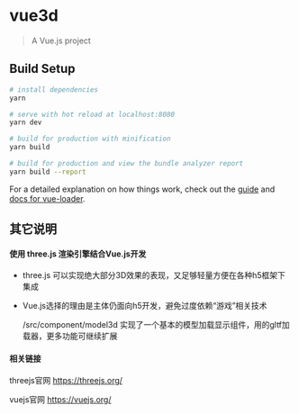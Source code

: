 # vue3d

> A Vue.js project

## Build Setup

``` bash
# install dependencies
yarn

# serve with hot reload at localhost:8080
yarn dev

# build for production with minification
yarn build

# build for production and view the bundle analyzer report
yarn build --report
```

For a detailed explanation on how things work, check out the [guide](http://vuejs-templates.github.io/webpack/) and [docs for vue-loader](http://vuejs.github.io/vue-loader).

## 其它说明

#### 使用 three.js 渲染引擎结合Vue.js开发

- three.js 可以实现绝大部分3D效果的表现，又足够轻量方便在各种h5框架下集成
- Vue.js选择的理由是主体仍面向h5开发，避免过度依赖“游戏”相关技术


    /src/component/model3d 实现了一个基本的模型加载显示组件，用的gltf加载器，更多功能可继续扩展

#### 相关链接
threejs官网
https://threejs.org/

vuejs官网
https://vuejs.org/